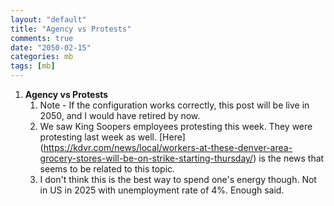 ```yaml
---
layout: "default"
title: "Agency vs Protests"
comments: true
date: "2050-02-15"
categories: mb
tags: [mb]
---
```

1. **Agency vs Protests**
   1. Note - If the configuration works correctly, this post will be live in 2050, and I would have retired by now. 
   2. We saw King Soopers employees protesting this week. They were protesting last week as well. [Here] (https://kdvr.com/news/local/workers-at-these-denver-area-grocery-stores-will-be-on-strike-starting-thursday/) is the news that seems to be related to this topic. 
   3. I don't think this is the best way to spend one's energy though. Not in US in 2025 with unemployment rate of 4%. Enough said. 